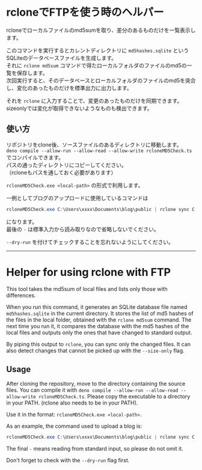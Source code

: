 # rcloneでFTPを使う時のヘルパー

rcloneでローカルファイルのmd5sumを取り、差分のあるものだけを一覧表示します。

このコマンドを実行するとカレントディレクトリに `md5hashes.sqlite` というSQLiteのデータベースファイルを生成します。  
それに `rclone md5sum` コマンドで得たローカルフォルダのファイルのmd5の一覧を保存します。  
次回実行すると、そのデータベースとローカルフォルダのファイルのmd5を突合し、変化のあったものだけを標準出力に出力します。

それを `rclone` に入力することで、変更のあったものだけを同期できます。  
sizeonlyでは変化が取得できないようなものも検出できます。

## 使い方

リポジトリをclone後、ソースファイルのあるディレクトリに移動します。    
`deno compile --allow-run --allow-read --allow-write rcloneMD5Check.ts` でコンパイルできます。  
パスの通ったディレクトリにコピーしてください。  
（rcloneもパスを通しておく必要があります）

`rcloneMD5Check.exe <local-path>` の形式で利用します。  

一例としてブログのアップロードに使用しているコマンドは

```powershell
rcloneMD5Check.exe C:\Users\xxxx\Documents\blog\public | rclone sync C:\Users\xxxx\Documents\blog\public\ eicon:/home/eicon/www/ --files-from -
```

になります。  
最後の `-` は標準入力から読み取りなので省略しないでください。

`--dry-run` を付けてチェックすることを忘れないようにしてください。

---
# Helper for using rclone with FTP

This tool takes the md5sum of local files and lists only those with differences.

When you run this command, it generates an SQLite database file named `md5hashes.sqlite` in the current directory.
It stores the list of md5 hashes of the files in the local folder, obtained with the `rclone md5sum` command.
The next time you run it, it compares the database with the md5 hashes of the local files and outputs only the ones that have changed to standard output.

By piping this output to `rclone`, you can sync only the changed files.
It can also detect changes that cannot be picked up with the `--size-only` flag.

## Usage

After cloning the repository, move to the directory containing the source files.
You can compile it with `deno compile --allow-run --allow-read --allow-write rcloneMD5Check.ts`.
Please copy the executable to a directory in your PATH.
(rclone also needs to be in your PATH).

Use it in the format: `rcloneMD5Check.exe <local-path>`.

As an example, the command used to upload a blog is:

```powershell
rcloneMD5Check.exe C:\Users\xxxx\Documents\blog\public | rclone sync C:\Users\xxxx\Documents\blog\public\ eicon:/home/eicon/www/ --files-from -
```

The final `-` means reading from standard input, so please do not omit it.

Don't forget to check with the `--dry-run` flag first.


